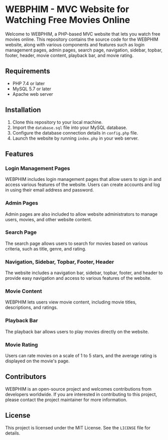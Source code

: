# WEBPHIM - MVC Website for Watching Free Movies Online

Welcome to WEBPHIM, a PHP-based MVC website that lets you watch free movies online. This repository contains the source code for the WEBPHIM website, along with various components and features such as login management pages, admin pages, search page, navigation, sidebar, topbar, footer, header, movie content, playback bar, and movie rating.

## Requirements
- PHP 7.4 or later
- MySQL 5.7 or later
- Apache web server

## Installation
1. Clone this repository to your local machine.
2. Import the `database.sql` file into your MySQL database.
3. Configure the database connection details in `config.php` file.
4. Launch the website by running `index.php` in your web server.

## Features

### Login Management Pages
WEBPHIM includes login management pages that allow users to sign in and access various features of the website. Users can create accounts and log in using their email address and password.

### Admin Pages
Admin pages are also included to allow website administrators to manage users, movies, and other website content.

### Search Page
The search page allows users to search for movies based on various criteria, such as title, genre, and rating.

### Navigation, Sidebar, Topbar, Footer, Header
The website includes a navigation bar, sidebar, topbar, footer, and header to provide easy navigation and access to various features of the website.

### Movie Content
WEBPHIM lets users view movie content, including movie titles, descriptions, and ratings.

### Playback Bar
The playback bar allows users to play movies directly on the website.

### Movie Rating
Users can rate movies on a scale of 1 to 5 stars, and the average rating is displayed on the movie's page.

## Contributors
WEBPHIM is an open-source project and welcomes contributions from developers worldwide. If you are interested in contributing to this project, please contact the project maintainer for more information.

## License
This project is licensed under the MIT License. See the `LICENSE` file for details.
